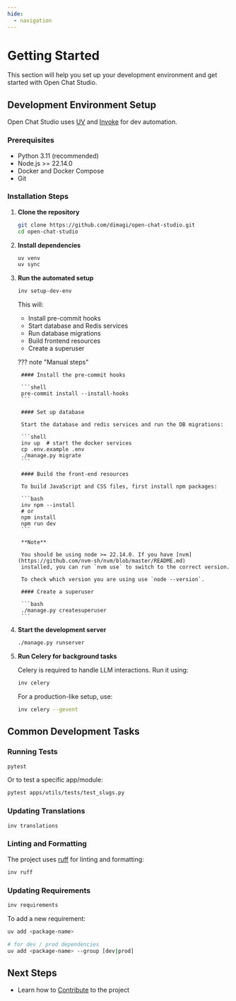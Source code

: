 ```yaml
---
hide:
  - navigation
---
```

# Getting Started

This section will help you set up your development environment and get started with Open Chat Studio.

## Development Environment Setup

Open Chat Studio uses [UV](https://docs.astral.sh/uv/getting-started/installation/) and [Invoke](https://www.pyinvoke.org/) for dev automation.

### Prerequisites

- Python 3.11 (recommended)
- Node.js >= 22.14.0
- Docker and Docker Compose
- Git

### Installation Steps

1. **Clone the repository**

    ```bash
    git clone https://github.com/dimagi/open-chat-studio.git
    cd open-chat-studio
    ```

2. **Install dependencies**

    ```bash
    uv venv
    uv sync
    ```

3. **Run the automated setup**

    ```bash
    inv setup-dev-env
    ```

    This will:
    - Install pre-commit hooks
    - Start database and Redis services
    - Run database migrations
    - Build frontend resources
    - Create a superuser

    ??? note "Manual steps"
       
        #### Install the pre-commit hooks

        ```shell
        pre-commit install --install-hooks
        ```
        
        #### Set up database
        
        Start the database and redis services and run the DB migrations:
        
        ```shell
        inv up  # start the docker services
        cp .env.example .env
        ./manage.py migrate
        ```
        
        #### Build the front-end resources
        
        To build JavaScript and CSS files, first install npm packages:
        
        ```bash
        inv npm --install
        # or
        npm install
        npm run dev
        ```
        
        **Note**
        
        You should be using node >= 22.14.0. If you have [nvm](https://github.com/nvm-sh/nvm/blob/master/README.md) 
        installed, you can run `nvm use` to switch to the correct version.
        
        To check which version you are using use `node --version`.
        
        #### Create a superuser
        
        ```bash
        ./manage.py createsuperuser
        ```
     
4. **Start the development server**

    ```bash
    ./manage.py runserver
    ```

5. **Run Celery for background tasks**

    Celery is required to handle LLM interactions. Run it using:

    ```bash
    inv celery
    ```

    For a production-like setup, use:

    ```bash
    inv celery --gevent
    ```

## Common Development Tasks

### Running Tests

```bash
pytest
```

Or to test a specific app/module:

```bash
pytest apps/utils/tests/test_slugs.py
```

### Updating Translations

```bash
inv translations
```

### Linting and Formatting

The project uses [ruff](https://docs.astral.sh/ruff/) for linting and formatting:

```bash
inv ruff
```

### Updating Requirements

```bash
inv requirements
```

To add a new requirement:

```bash
uv add <package-name>

# for dev / prod dependencies
uv add <package-name> --group [dev|prod]
```

## Next Steps

- Learn how to [Contribute](../contributing/index.md) to the project
